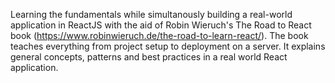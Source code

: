 Learning the fundamentals while simultanously building a real-world application in ReactJS with the aid of Robin Wieruch's The Road to React book (https://www.robinwieruch.de/the-road-to-learn-react/).
The book teaches everything from project setup to deployment on a server. It explains general concepts, patterns and best practices in a real world React application.
